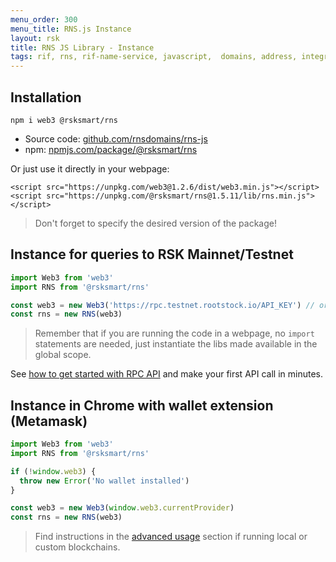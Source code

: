 ```yaml
---
menu_order: 300
menu_title: RNS.js Instance
layout: rsk
title: RNS JS Library - Instance
tags: rif, rns, rif-name-service, javascript,  domains, address, integrate, resolver, node, sdk, libraries, infrastructure, protocols, mvp, design, rbtc, defi, decentralized, quick-start, guides, tutorial, networks, dapps, tools, rootstock, rsk, ethereum, smart-contracts, install, get-started, how-to, mainnet, testnet, contracts, wallets, web3, crypto
---
```


## Installation

```
npm i web3 @rsksmart/rns
```

- Source code: [github.com/rnsdomains/rns-js](https://github.com/rnsdomains/rns-js)
- npm: [npmjs.com/package/@rsksmart/rns](https://www.npmjs.com/package/@rsksmart/rns)

Or just use it directly in your webpage:
```
<script src="https://unpkg.com/web3@1.2.6/dist/web3.min.js"></script>
<script src="https://unpkg.com/@rsksmart/rns@1.5.11/lib/rns.min.js"></script>
```
> Don't forget to specify the desired version of the package!

## Instance for queries to RSK Mainnet/Testnet

```javascript
import Web3 from 'web3'
import RNS from '@rsksmart/rns'

const web3 = new Web3('https://rpc.testnet.rootstock.io/API_KEY') // or 'https://rpc.rootstock.io/'
const rns = new RNS(web3)
```

> Remember that if you are running the code in a webpage, no `import` statements are needed, just instantiate the libs made available in the global scope.

See [how to get started with RPC API](/tools/rpc-api/) and make your first API call in minutes.

## Instance in Chrome with wallet extension (Metamask)

```javascript
import Web3 from 'web3'
import RNS from '@rsksmart/rns'

if (!window.web3) {
  throw new Error('No wallet installed')
}

const web3 = new Web3(window.web3.currentProvider)
const rns = new RNS(web3)
```

> Find instructions in the [advanced usage](/rif/rns/libs/javascript/Advanced-usage) section if running local or custom blockchains.
